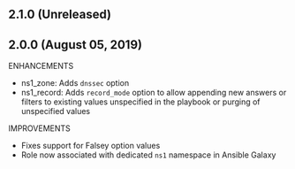 ## 2.1.0 (Unreleased)

## 2.0.0 (August 05, 2019)

ENHANCEMENTS
* ns1_zone: Adds `dnssec` option
* ns1_record: Adds `record_mode` option to allow appending new answers or filters to existing values unspecified in the playbook or purging of unspecified values

IMPROVEMENTS
* Fixes support for Falsey option values
* Role now associated with dedicated `ns1` namespace in Ansible Galaxy
